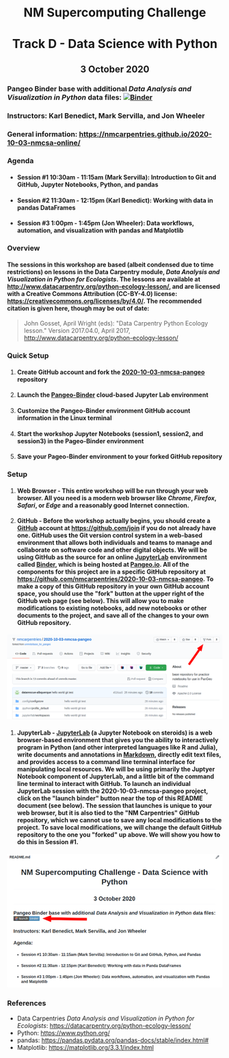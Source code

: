 <h1 align="center">NM Supercomputing Challenge</h1>
<h1 align="center">Track D - Data Science with Python</h1>
<h2 align="center">3 October 2020</h2>

### Pangeo Binder base with additional *Data Analysis and Visualization in Python* data files: [![Binder](https://binder.pangeo.io/badge_logo.svg)](https://binder.pangeo.io/v2/gh/nmcarpentries/2020-10-03-nmcsa-pangeo/master)

### Instructors: Karl Benedict, Mark Servilla, and Jon Wheeler

### General information: https://nmcarpentries.github.io/2020-10-03-nmcsa-online/

### Agenda
 - #### Session #1 10:30am - 11:15am (Mark Servilla): Introduction to Git and GitHub, Jupyter Notebooks, Python, and pandas
 - #### Session #2 11:30am - 12:15pm (Karl Benedict): Working with data in pandas DataFrames
 - #### Session #3 1:00pm - 1:45pm (Jon Wheeler): Data workflows, automation, and visualization with pandas and Matplotlib
 
### Overview

#### The sessions in this workshop are based (albeit condensed due to time restrictions) on lessons in the Data Carpentry module, *Data Analysis and Visualization in Python for Ecologists*. The lessons are available at http://www.datacarpentry.org/python-ecology-lesson/, and are licensed with a Creative Commons Attribution (CC-BY-4.0) license: https://creativecommons.org/licenses/by/4.0/. The recommended citation is given here, though may be out of date:
> John Gosset, April Wright (eds): "Data Carpentry Python Ecology lesson." Version 2017.04.0, April 2017, http://www.datacarpentry.org/python-ecology-lesson/

### Quick Setup
 1. #### Create GitHub account and fork the [2020-10-03-nmcsa-pangeo](https://github.com/nmcarpentries/2020-10-03-nmcsa-pangeo) repository
 1. #### Launch the [Pangeo-Binder](https://binder.pangeo.io/v2/gh/nmcarpentries/2020-10-03-nmcsa-pangeo/master) cloud-based Jupyter Lab environment
 1. #### Customize the Pangeo-Binder environment GitHub account information in the Linux terminal
 1. #### Start the workshop Jupyter Notebooks (session1, session2, and session3) in the Pageo-Binder environment
 1. #### Save your Pageo-Binder environment to your forked GitHub repository

### Setup
 1. #### Web Browser - This entire workshop will be run through your web browser. All you need is a modern web browser like *Chrome*, *Firefox*, *Safari*, or *Edge* and a reasonably good Internet connection.
 1. #### GitHub - Before the workshop actually begins, you should create a [GitHub](https://github.com) account at https://github.com/join if you do not already have one. GitHub uses the Git version control system in a web-based environment that allows both individuals and teams to manage and collaborate on software code and other digital objects. We will be using GitHub as the source for an online [JupyterLab](https://jupyterlab.readthedocs.io/en/latest/) environment called [Binder](https://mybinder.org/), which is being hosted at [Pangeo.io](https://binder.pangeo.io/). All of the components for this project are in a specific GitHub repository at https://github.com/nmcarpentries/2020-10-03-nmcsa-pangeo. To make a copy of this GitHub repository in your own GitHub account space, you should use the "fork" button at the upper right of the GitHub web page (see below). This will allow you to make modifications to existing notebooks, add new notebooks or other documents to the project, and save all of the changes to your own GitHub repository.
 
 ![GitHub repository fork](./images/fork.png)
 
 1. #### JupyterLab - [JupyterLab](https://jupyterlab.readthedocs.io/en/latest/) (a Jupyter Notebook on steroids) is a web browser-based environment that gives you the ability to interactively program in Python (and other interpreted languages like R and Julia), write documents and annotations in [Markdown](https://www.markdownguide.org/getting-started/), directly edit text files, and provides access to a command line terminal interface for manipulating local resources. We will be using primarily the Juptyer Notebook component of JupyterLab, and a little bit of the command line terminal to interact with GitHub. To launch an individual JupyterLab session with the **2020-10-03-nmcsa-pangeo** project, click on the "launch binder" button near the top of this README document (see below). The session that launches is unique to your web browser, but it is also tied to the "NM Carpentries" GitHub repository, which we cannot use to save any local modifications to the project. To save local modifications, we will change the default GitHub repository to the one you "forked" up above. We will show you how to do this in Session #1.
 
 ![Binder launch](./images/launchbinder.png)
 
### References
 
 - Data Carpentries *Data Analysis and Visualization in Python for Ecologists*: https://datacarpentry.org/python-ecology-lesson/
 - Python: https://www.python.org/
 - pandas: https://pandas.pydata.org/pandas-docs/stable/index.html#
 - Matplotlib: https://matplotlib.org/3.3.1/index.html
